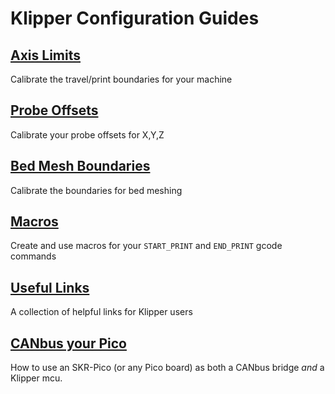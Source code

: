 <!--
 Copyright (c) 2022 Chris Laprade (chris@rootiest.com)
 
 This software is released under the MIT License.
 https://opensource.org/licenses/MIT
-->

# Klipper Configuration Guides

## [Axis Limits](GUIDE-axis_limits.md)

Calibrate the travel/print boundaries for your machine

## [Probe Offsets](GUIDE-probe.md)

Calibrate your probe offsets for X,Y,Z

## [Bed Mesh Boundaries](GUIDE-mesh.md)

Calibrate the boundaries for bed meshing

## [Macros](GUIDE-macros.md)

Create and use macros for your `START_PRINT` and `END_PRINT` gcode commands

## [Useful Links](GUIDE-links.md)

A collection of helpful links for Klipper users

## [CANbus your Pico](Guide-pico_can.md)

How to use an SKR-Pico (or any Pico board) as both a CANbus bridge *and* a Klipper mcu.